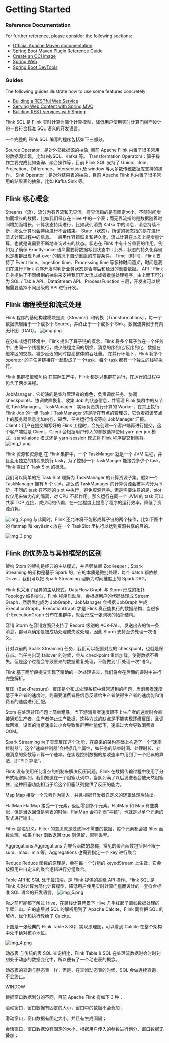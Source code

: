 # Getting Started

### Reference Documentation

For further reference, please consider the following sections:

* [Official Apache Maven documentation](https://maven.apache.org/guides/index.html)
* [Spring Boot Maven Plugin Reference Guide](https://docs.spring.io/spring-boot/docs/2.6.3/maven-plugin/reference/html/)
* [Create an OCI image](https://docs.spring.io/spring-boot/docs/2.6.3/maven-plugin/reference/html/#build-image)
* [Spring Web](https://docs.spring.io/spring-boot/docs/2.6.3/reference/htmlsingle/#boot-features-developing-web-applications)
* [Spring Boot DevTools](https://docs.spring.io/spring-boot/docs/2.6.3/reference/htmlsingle/#using-boot-devtools)

### Guides

The following guides illustrate how to use some features concretely:

* [Building a RESTful Web Service](https://spring.io/guides/gs/rest-service/)
* [Serving Web Content with Spring MVC](https://spring.io/guides/gs/serving-web-content/)
* [Building REST services with Spring](https://spring.io/guides/tutorials/bookmarks/)



Flink SQL 是 Flink 实时计算为简化计算模型，降低用户使用实时计算门槛而设计的一套符合标准 SQL 语义的开发语言。

一个完整的 Flink SQL 编写的程序包括如下三部分。

Source Operator：是对外部数据源的抽象, 目前 Apache Flink 内置了很多常用的数据源实现，比如 MySQL、Kafka 等。
Transformation Operators：算子操作主要完成比如查询、聚合操作等，目前 Flink SQL 支持了 Union、Join、Projection、Difference、Intersection 及 window 等大多数传统数据库支持的操作。
Sink Operator：是对外结果表的抽象，目前 Apache Flink 也内置了很多常用的结果表的抽象，比如 Kafka Sink 等。


## Flink 核心概念
Streams（流），流分为有界流和无界流。有界流指的是有固定大小，不随时间增加而增长的数据，比如我们保存在 Hive 中的一个表；而无界流指的是数据随着时间增加而增长，计算状态持续进行，比如我们消费 Kafka 中的消息，消息持续不断，那么计算也会持续进行不会结束。
State（状态），所谓的状态指的是在进行流式计算过程中的信息。一般用作容错恢复和持久化，流式计算在本质上是增量计算，也就是说需要不断地查询过去的状态。状态在 Flink 中有十分重要的作用，例如为了确保 Exactly-once 语义需要将数据写到状态中；此外，状态的持久化存储也是集群出现 Fail-over 的情况下自动重启的前提条件。
Time（时间），Flink 支持了 Event time、Ingestion time、Processing time 等多种时间语义，时间是我们在进行 Flink 程序开发时判断业务状态是否滞后和延迟的重要依据。
API：Flink 自身提供了不同级别的抽象来支持我们开发流式或者批量处理程序，由上而下可分为 SQL / Table API、DataStream API、ProcessFunction 三层，开发者可以根据需要选择不同层级的 API 进行开发。


##  Flink 编程模型和流式处理
Flink 程序的基础构建模块是流（Streams）和转换（Transformations），每一个数据流起始于一个或多个 Source，并终止于一个或多个 Sink。数据流类似于有向无环图（DAG）。
![img.png](src/main/resources/static/img.png)

在分布式运行环境中，Flink 提出了算子链的概念，Flink 将多个算子放在一个任务中，由同一个线程执行，减少线程之间的切换、消息的序列化/反序列化、数据在缓冲区的交换，减少延迟的同时提高整体的吞吐量。
在并行环境下，Flink 将多个 operator 的子任务链接在一起形成了一个task，每个 task 都有一个独立的线程执行。

Flink 集群模型和角色
在实际生产中，Flink 都是以集群在运行，在运行的过程中包含了两类进程。

JobManager：它扮演的是集群管理者的角色，负责调度任务、协调 checkpoints、协调故障恢复、收集 Job 的状态信息，并管理 Flink 集群中的从节点 TaskManager。
TaskManager：实际负责执行计算的 Worker，在其上执行 Flink Job 的一组 Task；TaskManager 还是所在节点的管理员，它负责把该节点上的服务器信息比如内存、磁盘、任务运行情况等向 JobManager 汇报。
Client：用户在提交编写好的 Flink 工程时，会先创建一个客户端再进行提交，这个客户端就是 Client，Client 会根据用户传入的参数选择使用 yarn per job 模式、stand-alone 模式还是 yarn-session 模式将 Flink 程序提交到集群。
![img_1.png](src/main/resources/static/img_1.png)

Flink 资源和资源组
在 Flink 集群中，一个 TaskManger 就是一个 JVM 进程，并且会用独立的线程来执行 task，为了控制一个 TaskManger 能接受多少个 task，Flink 提出了 Task Slot 的概念。

我们可以简单的把 Task Slot 理解为 TaskManager 的计算资源子集。假如一个 TaskManager 拥有 5 个 slot，那么该 TaskManager 的计算资源会被平均分为 5 份，不同的 task 在不同的 slot 中执行，避免资源竞争。但是需要注意的是，slot 仅仅用来做内存的隔离，对 CPU 不起作用。那么运行在同一个 JVM 的 task 可以共享 TCP 连接，减少网络传输，在一定程度上提高了程序的运行效率，降低了资源消耗。

![img_2.png](src/main/resources/static/img_2.png)
与此同时，Flink 还允许将不能形成算子链的两个操作，比如下图中的 flatmap 和 key&sink 放在一个 TaskSlot 里执行以达到资源共享的目的。

![img_3.png](src/main/resources/static/img_3.png)


## Flink 的优势及与其他框架的区别

架构
Stom 的架构是经典的主从模式，并且强依赖 ZooKeeper；Spark Streaming 的架构是基于 Spark 的，它的本质是微批处理，每个 batch 都依赖 Driver，我们可以把 Spark Streaming 理解为时间维度上的 Spark DAG。

Flink 也采用了经典的主从模式，DataFlow Graph 与 Storm 形成的拓扑 Topology 结构类似，Flink 程序启动后，会根据用户的代码处理成 Stream Graph，然后优化成为 JobGraph，JobManager 会根据 JobGraph 生成 ExecutionGraph。ExecutionGraph 才是 Flink 真正能执行的数据结构，当很多个 ExecutionGraph 分布在集群中，就会形成一张网状的拓扑结构。

容错
Storm 在容错方面只支持了 Record 级别的 ACK-FAIL，发送出去的每一条消息，都可以确定是被成功处理或失败处理，因此 Storm 支持至少处理一次语义。

针对以前的 Spark Streaming 任务，我们可以配置对应的 checkpoint，也就是保存点。当任务出现 failover 的时候，会从 checkpoint 重新加载，使得数据不丢失。但是这个过程会导致原来的数据重复处理，不能做到“只处理一次”语义。

Flink 基于两阶段提交实现了精确的一次处理语义，我们将会在后面的课时中进行完整解析。

反压（BackPressure）
反压是分布式处理系统中经常遇到的问题，当消费者速度低于生产者的速度时，则需要消费者将信息反馈给生产者使得生产者的速度能和消费者的速度进行匹配。

Stom 在处理背压问题上简单粗暴，当下游消费者速度跟不上生产者的速度时会直接通知生产者，生产者停止生产数据，这种方式的缺点是不能实现逐级反压，且调优困难。设置的消费速率过小会导致集群吞吐量低下，速率过大会导致消费者 OOM。

Spark Streaming 为了实现反压这个功能，在原来的架构基础上构造了一个“速率控制器”，这个“速率控制器”会根据几个属性，如任务的结束时间、处理时长、处理消息的条数等计算一个速率。在实现控制数据的接收速率中用到了一个经典的算法，即“PID 算法”。

Flink 没有使用任何复杂的机制来解决反压问题，Flink 在数据传输过程中使用了分布式阻塞队列。我们知道在一个阻塞队列中，当队列满了以后发送者会被天然阻塞住，这种阻塞功能相当于给这个阻塞队列提供了反压的能力。

Map
Map 接受一个元素作为输入，并且根据开发者自定义的逻辑处理后输出。

FlatMap
FlatMap 接受一个元素，返回零到多个元素。FlatMap 和 Map 有些类似，但是当返回值是列表的时候，FlatMap 会将列表“平铺”，也就是以单个元素的形式进行输出。

Filter
顾名思义，Fliter 的意思就是过滤掉不需要的数据，每个元素都会被 filter 函数处理，如果 filter 函数返回 true 则保留，否则丢弃。

Aggregations
Aggregations 为聚合函数的总称，常见的聚合函数包括但不限于 sum、max、min 等。Aggregations 也需要指定一个 key 进行聚合

Reduce
Reduce 函数的原理是，会在每一个分组的 keyedStream 上生效，它会按照用户自定义的聚合逻辑进行分组聚合。


Table API 和 SQL 处于最顶端，是 Flink 提供的高级 API 操作。Flink SQL 是 Flink 实时计算为简化计算模型，降低用户使用实时计算门槛而设计的一套符合标准 SQL 语义的开发语言。
![img_5.png](src/main/resources/static/img_5.png)


你之前可能都了解过 Hive，在离线计算场景下 Hive 几乎扛起了离线数据处理的半壁江山。它的底层对 SQL 的解析用到了 Apache Calcite，Flink 同样把 SQL 的解析、优化和执行教给了 Calcite。

下图是一张经典的 Flink Table & SQL 实现原理图，可以看到 Calcite 在整个架构中处于绝对核心地位。

![img_4.png](src/main/resources/static/img_4.png)

动态表
与传统的表 SQL 查询相比，Flink Table & SQL 在处理流数据时会时时刻刻处于动态的数据变化中，所以便有了一个动态表的概念。

动态表的查询与静态表一样，但是，在查询动态表的时候，SQL 会做连续查询，不会终止。


WINDOW

根据窗口数据划分的不同，目前 Apache Flink 有如下 3 种：

滚动窗口，窗口数据有固定的大小，窗口中的数据不会叠加；

滑动窗口，窗口数据有固定大小，并且有生成间隔；

会话窗口，窗口数据没有固定的大小，根据用户传入的参数进行划分，窗口数据无叠加；